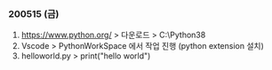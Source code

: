 ### 200515 (금)

1. https://www.python.org/ > 다운로드 > C:\Python38 
2. Vscode > PythonWorkSpace 에서 작업 진행 (python extension 설치)
3. helloworld.py > print("hello world") 

